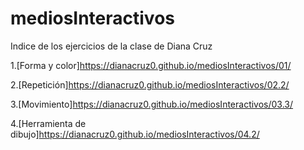 # mediosInteractivos
Indice de los ejercicios de la clase de Diana Cruz

1.[Forma y color]https://dianacruz0.github.io/mediosInteractivos/01/

2.[Repetición]https://dianacruz0.github.io/mediosInteractivos/02.2/

3.[Movimiento]https://dianacruz0.github.io/mediosInteractivos/03.3/

4.[Herramienta de dibujo]https://dianacruz0.github.io/mediosInteractivos/04.2/


